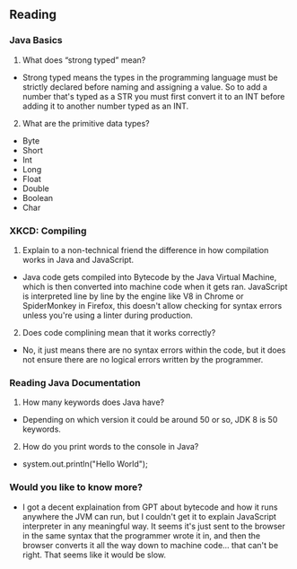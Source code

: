 ## Reading

### Java Basics

1. What does “strong typed” mean?
- Strong typed means the types in the programming language must be strictly declared before naming and assigning a value. So to add a number that's typed as a STR you must first convert it to an INT before adding it to another number typed as an INT.
2. What are the primitive data types?
- Byte
- Short
- Int
- Long
- Float
- Double
- Boolean
- Char

### XKCD: Compiling

1. Explain to a non-technical friend the difference in how compilation works in Java and JavaScript.
- Java code gets compiled into Bytecode by the Java Virtual Machine, which is then converted into machine code when it gets ran. JavaScript is interpreted line by line by the engine like V8 in Chrome or SpiderMonkey in Firefox, this doesn't allow checking for syntax errors unless you're using a linter during production.
2. Does code complining mean that it works correctly?
- No, it just means there are no syntax errors within the code, but it does not ensure there are no logical errors written by the programmer.

### Reading Java Documentation

1. How many keywords does Java have?
- Depending on which version it could be around 50 or so, JDK 8 is 50 keywords.
2. How do you print words to the console in Java?
- system.out.println("Hello World");

### Would you like to know more?

- I got a decent explaination from GPT about bytecode and how it runs anywhere the JVM can run, but I couldn't get it to explain JavaScript interpreter in any meaningful way. It seems it's just sent to the browser in the same syntax that the programmer wrote it in, and then the browser converts it all the way down to machine code... that can't be right. That seems like it would be slow.
